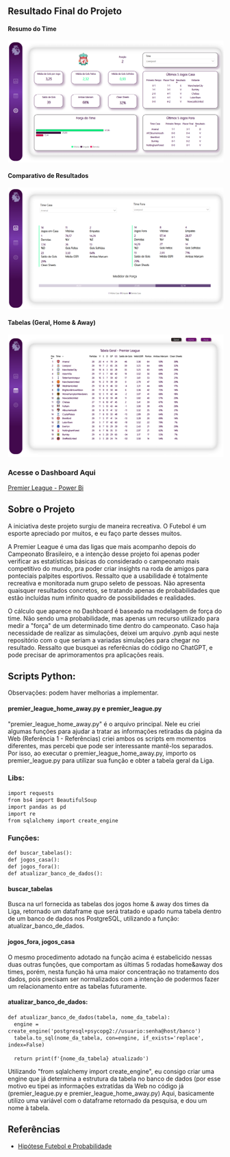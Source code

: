 ## Resultado Final do Projeto

#### Resumo do Time
![Página 1](https://github.com/vgmalves/premier-league-task-scraping/blob/main/Power%20Bi/Telas%20do%20Dashboard/tela-resumo-time.png?raw=true)

#### Comparativo de Resultados
![Página 2](https://github.com/vgmalves/premier-league-task-scraping/blob/main/Power%20Bi/Telas%20do%20Dashboard/tela-medidor-forca-time.png?raw=true)

#### Tabelas (Geral, Home & Away)
![Página 3](https://github.com/vgmalves/premier-league-task-scraping/blob/main/Power%20Bi/Telas%20do%20Dashboard/tabela-geral-tabelas.png?raw=true)

### Acesse o Dashboard Aqui
[Premier League - Power Bi](https://app.powerbi.com/view?r=eyJrIjoiMTNiNWViYjItMjZhNC00NTI4LWJhODEtODRiYzhlMzllMGJhIiwidCI6ImQ1Njc0NmZiLTZjYzItNGFmNi04M2ViLTk1ZWE3YWVkOTQ2ZiJ9)

## Sobre o Projeto

A iniciativa deste projeto surgiu de maneira recreativa. O Futebol é um esporte apreciado por muitos, e eu faço parte desses muitos.

A Premier League é uma das ligas que mais acompanho depois do Campeonato Brasileiro, e a intenção desse projeto foi apenas poder verificar as estatísticas básicas do considerado o campeonato mais competitivo do mundo, pra poder criar insights na roda de amigos para ponteciais palpites esportivos.
Ressalto que a usabilidade é totalmente recreativa e monitorada num grupo seleto de pessoas. Não apresenta quaisquer resultados concretos, se tratando apenas de probabilidades que estão incluídas num infinito quadro de possibilidades e realidades. 

O cálculo que aparece no Dashboard é baseado na modelagem de força do time. Não sendo uma probabilidade, mas apenas um recurso utilizado para medir a "força" de um determinado time dentro do campeonato.
Caso haja necessidade de realizar as simulações, deixei um arquivo .pynb aqui neste repositório com o que seriam a variadas simulações para chegar no resultado. Ressalto que busquei as referêcnias do código no ChatGPT, e pode precisar de aprimoramentos pra aplicações reais.

## Scripts Python:
Observações: podem haver melhorias a implementar.

#### premier_league_home_away.py e premier_league.py
"premier_league_home_away.py" é o arquivo principal. Nele eu criei algumas funções para ajudar a tratar as informações retiradas da página da Web (Referência 1 - Referências)
criei ambos os scripts em momentos diferentes, mas percebi que pode ser interessante mantê-los separados. Por isso, ao executar o premier_league_home_away.py, importo os premier_league.py para utilizar sua função e obter a tabela geral da Liga.

  ### Libs:
  
    import requests
    from bs4 import BeautifulSoup
    import pandas as pd
    import re
    from sqlalchemy import create_engine

  ### Funções:
  
    def buscar_tabelas():
    def jogos_casa():
    def jogos_fora():
    def atualizar_banco_de_dados(): 

#### buscar_tabelas
Busca na url fornecida as tabelas dos jogos home & away dos times da Liga, retornado um dataframe que será tratado e upado numa tabela dentro de um banco de dados nos PostgreSQL, utilizando a função: atualizar_banco_de_dados.

#### jogos_fora, jogos_casa
O mesmo procedimento adotado na função acima é estabelicido nessas duas outras funções, que comportam as últimas 5 rodadas home&away dos times, porém, nesta função há uma maior concentração no tratamento dos dados, pois precisam ser normalizados com a intenção de podermos fazer um relacionamento entre as tabelas futuramente. 

#### atualizar_banco_de_dados:

    def atualizar_banco_de_dados(tabela, nome_da_tabela):
      engine = create_engine('postgresql+psycopg2://usuario:senha@host/banco')
      tabela.to_sql(nome_da_tabela, con=engine, if_exists='replace', index=False)

      return print(f'{nome_da_tabela} atualizado')

Utilizando "from sqlalchemy import create_engine", eu consigo criar uma engine que já determina a estrutura da tabela no banco de dados (por esse motivo eu tipei as informações extratídas da Web no código já (premier_league.py e premier_league_home_away.py)
Aqui, basicamente utilizo uma variável com o dataframe retornado da pesquisa, e dou um nome à tabela. 

## Referências

- [Hipótese Futebol e Probabilidade](https://ufmg.medium.com/s%C3%A3o-s%C3%B3-dois-os-lados-da-mesma-partida-8de8a22d09d7)
